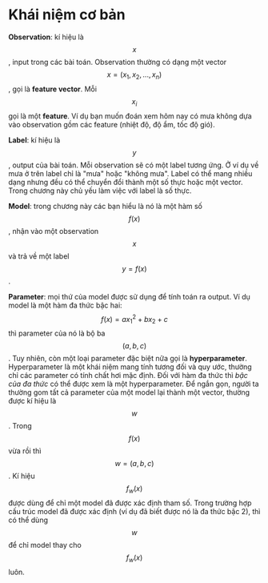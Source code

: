 # Khái niệm cơ bản

**Observation**: kí hiệu là $$x$$, input trong các bài toán. Observation thường có dạng một vector $$x = (x_1, x_2, ..., x_n)$$, gọi là **feature vector**. Mỗi $$x_i$$ gọi là một **feature**. Ví dụ bạn muốn đoán xem hôm nay có mưa không dựa vào observation gồm các feature \(nhiệt độ, độ ẩm, tốc độ gió\).

**Label**: kí hiệu là $$y$$, output của bài toán. Mỗi observation sẽ có một label tương ứng. Ở ví dụ về mưa ở trên label chỉ là "mưa" hoặc "không mưa". Label có thể mang nhiều dạng nhưng đều có thể chuyển đổi thành một số thực hoặc một vector. Trong chương này chủ yếu làm việc với label là số thực.

**Model**: trong chương này các bạn hiểu là nó là một hàm số $$f(x)$$, nhận vào một observation $$x$$ và trả về một label $$y = f(x)$$.

**Parameter**: mọi thứ của model được sử dụng để tính toán ra output. Ví dụ model là một hàm đa thức bậc hai: $$f(x) = ax_1^2 + bx_2 + c$$ thì parameter của nó là bộ ba $$(a, b, c)$$. Tuy nhiên, còn một loại parameter đặc biệt nữa gọi là **hyperparameter**. Hyperparameter là một khái niệm mang tính tương đối và quy ước, thường chỉ các parameter có tính chất hơi mặc định. Đối với hàm đa thức thì _bậc của đa thức_ có thể được xem là một hyperparameter. Để ngắn gọn, người ta thường gom tất cả parameter của một model lại thành một vector, thường được kí hiệu là $$w$$. Trong $$f(x)$$ vừa rồi thì $$w = (a, b, c)$$. Kí hiệu $$f_w(x)$$ được dùng để chỉ một model đã được xác định tham số. Trong trường hợp cấu trúc model đã được xác định \(ví dụ đã biết được nó là đa thức bậc 2\), thì có thể dùng $$w$$ để chỉ model thay cho $$f_w(x)$$ luôn.

